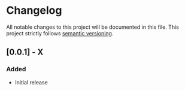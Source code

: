 # Changelog

All notable changes to this project will be documented in this file. This project strictly follows [semantic versioning](https://semver.org/).

## [0.0.1] - X
### Added
- Initial release